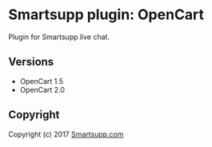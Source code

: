 # Smartsupp plugin: OpenCart

Plugin for Smartsupp live chat.

## Versions

* OpenCart 1.5
* OpenCart 2.0

## Copyright

Copyright (c) 2017 [Smartsupp.com](https://www.smartsupp.com/)
